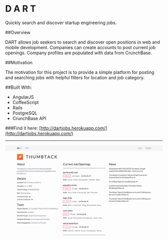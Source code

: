 D A R T
===========

Quickly search and discover startup engineering jobs.

##Overview

DART allows job seekers to search and discover open positions in web and mobile development. Companies can create accounts to post current job openings. Company profiles are populated with data from CrunchBase.

##Motivation

The motivation for this project is to provide a simple platform for posting and searching jobs with helpful filters for location and job category.

##Built With:

* AngularJS
* CoffeeScript
* Rails
* PostgreSQL
* CrunchBase API

###Find it here: [http://dartjobs.herokuapp.com/](http://dartjobs.herokuapp.com/)

--------------------

![ScreenShot](app/assets/images/screenshot.png)
